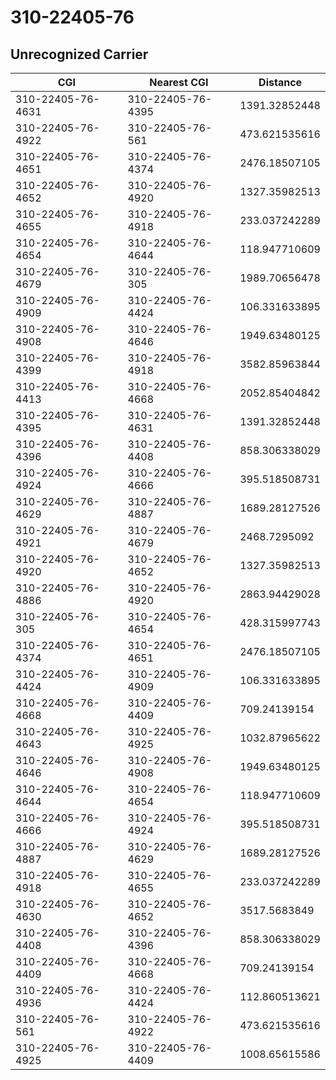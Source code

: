# 310-22405-76
## Unrecognized Carrier


| CGI | Nearest CGI | Distance |
|-----|-------------|----------|
| 310-22405-76-4631 | 310-22405-76-4395 | 1391.32852448 |
| 310-22405-76-4922 | 310-22405-76-561 | 473.621535616 |
| 310-22405-76-4651 | 310-22405-76-4374 | 2476.18507105 |
| 310-22405-76-4652 | 310-22405-76-4920 | 1327.35982513 |
| 310-22405-76-4655 | 310-22405-76-4918 | 233.037242289 |
| 310-22405-76-4654 | 310-22405-76-4644 | 118.947710609 |
| 310-22405-76-4679 | 310-22405-76-305 | 1989.70656478 |
| 310-22405-76-4909 | 310-22405-76-4424 | 106.331633895 |
| 310-22405-76-4908 | 310-22405-76-4646 | 1949.63480125 |
| 310-22405-76-4399 | 310-22405-76-4918 | 3582.85963844 |
| 310-22405-76-4413 | 310-22405-76-4668 | 2052.85404842 |
| 310-22405-76-4395 | 310-22405-76-4631 | 1391.32852448 |
| 310-22405-76-4396 | 310-22405-76-4408 | 858.306338029 |
| 310-22405-76-4924 | 310-22405-76-4666 | 395.518508731 |
| 310-22405-76-4629 | 310-22405-76-4887 | 1689.28127526 |
| 310-22405-76-4921 | 310-22405-76-4679 | 2468.7295092 |
| 310-22405-76-4920 | 310-22405-76-4652 | 1327.35982513 |
| 310-22405-76-4886 | 310-22405-76-4920 | 2863.94429028 |
| 310-22405-76-305 | 310-22405-76-4654 | 428.315997743 |
| 310-22405-76-4374 | 310-22405-76-4651 | 2476.18507105 |
| 310-22405-76-4424 | 310-22405-76-4909 | 106.331633895 |
| 310-22405-76-4668 | 310-22405-76-4409 | 709.24139154 |
| 310-22405-76-4643 | 310-22405-76-4925 | 1032.87965622 |
| 310-22405-76-4646 | 310-22405-76-4908 | 1949.63480125 |
| 310-22405-76-4644 | 310-22405-76-4654 | 118.947710609 |
| 310-22405-76-4666 | 310-22405-76-4924 | 395.518508731 |
| 310-22405-76-4887 | 310-22405-76-4629 | 1689.28127526 |
| 310-22405-76-4918 | 310-22405-76-4655 | 233.037242289 |
| 310-22405-76-4630 | 310-22405-76-4652 | 3517.5683849 |
| 310-22405-76-4408 | 310-22405-76-4396 | 858.306338029 |
| 310-22405-76-4409 | 310-22405-76-4668 | 709.24139154 |
| 310-22405-76-4936 | 310-22405-76-4424 | 112.860513621 |
| 310-22405-76-561 | 310-22405-76-4922 | 473.621535616 |
| 310-22405-76-4925 | 310-22405-76-4409 | 1008.65615586 |
